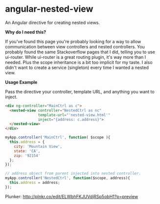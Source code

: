 angular-nested-view
===================

An Angular directive for creating nested views.


__Why do I need this?__

If you've found this page you're probably looking for a way to allow communication between view controllers and nested controllers. You probably found the same Stackoverflow pages that I did, telling you to use ui-router.  While ui-router is a great routing plugin, it's way more than I needed. Plus the scope inheritance is a bit too implicit for my taste. I also didn't want to create a service (singleton) every time I wanted a nested view.

__Usage Example__

Pass the directive your controller, template URL, and anything you want to inject.

```HTML
<div ng-controller="MainCtrl as c">
  <nested-view controller="NestedCtrl as nc"
               template-url="'nested-view.html'"
               inject="{address: c.address}">
  </nested-view>
</div>
```


```Javascript
myApp.controller('MainCtrl', function( $scope ){
  this.address = {
    city: 'Mountain View',
    state: 'CA',
    zip: '92154'
  };
});

// address object from parent injected into nested controller.
myApp.controller('NestedCtrl', function($scope, address){
  this.address = address;
});
```


Plunker: http://plnkr.co/edit/ELWbhFKJUVdjRSp5obH1?p=preview
